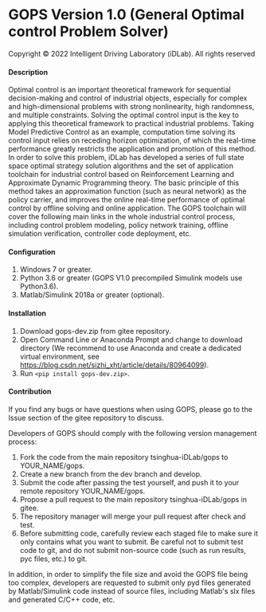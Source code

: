 # GOPS Version 1.0 (General Optimal control Problem Solver)
Copyright © 2022 Intelligent Driving Laboratory (iDLab). All rights reserved

#### Description
Optimal control is an important theoretical framework for sequential decision-making and control of industrial objects, especially for complex and high-dimensional problems with strong nonlinearity, high randomness, and multiple constraints.
Solving the optimal control input is the key to applying this theoretical framework to practical industrial problems.
Taking Model Predictive Control as an example, computation time solving its control input relies on receding horizon optimization, of which the real-time performance greatly restricts the application and promotion of this method.
In order to solve this problem, iDLab has developed a series of full state space optimal strategy solution algorithms and the set of application toolchain for industrial control based on Reinforcement Learning and Approximate Dynamic Programming theory.
The basic principle of this method takes an approximation function (such as neural network) as the policy carrier, and improves the online real-time performance of optimal control by offline solving and online application.
The GOPS toolchain will cover the following main links in the whole industrial control process, including control problem modeling, policy network training, offline simulation verification, controller code deployment, etc.

#### Configuration
1. Windows 7 or greater.
2. Python 3.6 or greater (GOPS V1.0 precompiled Simulink models use Python3.6).
3. Matlab/Simulink 2018a or greater (optional).

#### Installation
1. Download gops-dev.zip from gitee repository.
2. Open Command Line or Anaconda Prompt and change to download directory (We recommend to use Anaconda and create a dedicated virtual environment, see https://blog.csdn.net/sizhi_xht/article/details/80964099).
3. Run `<pip install gops-dev.zip>`.

#### Contribution
If you find any bugs or have questions when using GOPS, please go to the Issue section of the gitee repository to discuss.

Developers of GOPS should comply with the following version management process:

1. Fork the code from the main repository tsinghua-iDLab/gops to YOUR_NAME/gops.
2. Create a new branch from the dev branch and develop.
3. Submit the code after passing the test yourself, and push it to your remote repository YOUR_NAME/gops.
4. Propose a pull request to the main repository tsinghua-iDLab/gops in gitee.
5. The repository manager will merge your pull request after check and test.
6. Before submitting code, carefully review each staged file to make sure it only contains what you want to submit. Be careful not to submit test code to git, and do not submit non-source code (such as run results, pyc files, etc.) to git.

In addition, in order to simplify the file size and avoid the GOPS file being too complex, developers are requested to submit only pyd files generated by Matlab/Simulink code instead of source files, including Matlab's slx files and generated C/C++ code, etc.